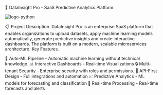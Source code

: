 🚀 DataInsight Pro - SaaS Predictive Analytics Platform

![logo-python](https://github.com/user-attachments/assets/bbcaa38c-be6a-4dfc-bdd0-03f5635dc1e4)

📋 Project Description.
DataInsight Pro is an enterprise SaaS platform that enables organizations to upload datasets, apply machine learning models automatically, generate predictive insights and create interactive dashboards. The platform is built on a modern, scalable microservices architecture.
Key Features.

🤖 Auto-ML Pipeline - Automatic machine learning without technical knowledge.
📊 Interactive Dashboards - Real-time Visualizations
🔒 Multi-tenant Security - Enterprise security with roles and permissions.
🚀 API-First Design - Full integrations and automation
📈 Predictive Analytics - ML models for forecasting and classification
🔄 Real-time Processing - Real-time forecasts and alerts
